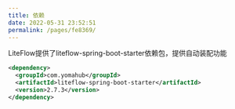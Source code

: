 ```yaml
---
title: 依赖
date: 2022-05-31 23:52:51
permalink: /pages/fe8369/
---
```


LiteFlow提供了liteflow-spring-boot-starter依赖包，提供自动装配功能

```xml
<dependency>
  <groupId>com.yomahub</groupId>
  <artifactId>liteflow-spring-boot-starter</artifactId>
  <version>2.7.3</version>
</dependency>
```